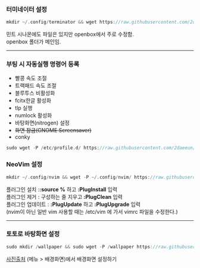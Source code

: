 ### 터미네이터 설정 
```swift
mkdir ~/.config/terminator && wget https://raw.githubusercontent.com/2daeeun/my_linux_setting/master/config && mv config ~/.config/terminator
```
민트 시나몬에도 파일은 있지만 openbox에서 주로 수정함.  
openbox 폴더가 메인임.
***
### 부팅 시 자동실행 명령어 등록

* 빨콩 속도 조절
* 트랙패드 속도 조절
* 블루투스 비활성화
* fcitx한글 활성화
* tlp 실행
* numlock 활성화
* 바탕화면(nitrogen) 설정
* ~~화면 잠금(GNOME Screensaver)~~
* conky

```swift
sudo wget -P /etc/profile.d/ https://raw.githubusercontent.com/2daeeun/my_linux_setting/master/startup.sh
```

### NeoVim 설정
```swift
mkdir ~/.config/nvim && wget -P ~/.config/nvim/ https://raw.githubusercontent.com/2daeeun/my_linux_setting/master/init.vim
```
플러그인 설치 :**:source %** 하고 **:PlugInstall** 입력  
플러그인 제거 : 구성하는 줄 지우고 **:PlugClean** 입력  
플러그인 업데이트 : **:PlugUpdate** 하고 **:PlugUpgrade** 입력  
(nvim이 아닌 일반 vim 사용할 때는 /etc/vim 에 가서 vimrc 파일을 수정한다.)  
***

### 토토로 바탕화면 설정
```swift
sudo mkdir /wallpaper && sudo wget -P /wallpaper https://raw.githubusercontent.com/2daeeun/my_linux_setting/master/totoro.png
```
[사진출처](https://wallpaperaccess.com/download/totoro-pc-1998829)
(메뉴 > 배경화면)에서 배경화면 설정하기
